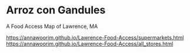 # Arroz con Gandules

A Food Access Map of Lawrence, MA

https://annawoorim.github.io/Lawrence-Food-Access/supermarkets.html
https://annawoorim.github.io/Lawrence-Food-Access/all_stores.html
